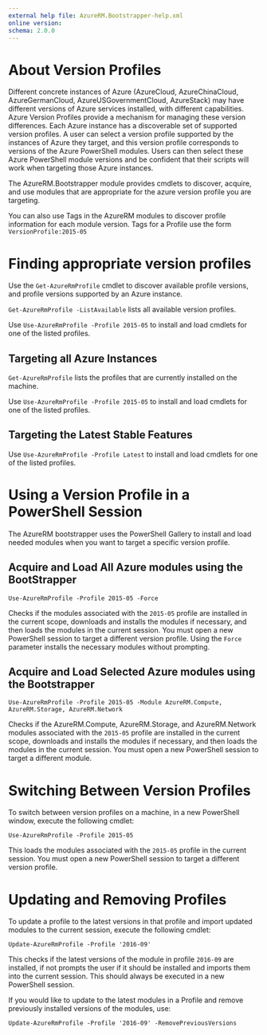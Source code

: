 ```yaml
---
external help file: AzureRM.Bootstrapper-help.xml
online version: 
schema: 2.0.0
---
```


# About Version Profiles

Different concrete instances of Azure (AzureCloud, AzureChinaCloud, AzureGermanCloud, AzureUSGovernmentCloud, AzureStack) may have different versions of Azure services installed, with different capabilities. Azure Version Profiles provide a mechanism for managing these version differences.  Each Azure instance has a discoverable set of supported version profiles.  A user can select a version profile supported by the instances of Azure they target, and this version profile corresponds to versions of the Azure PowerShell modules. Users can then select these Azure PowerShell module versions and be confident that their scripts will work when targeting those Azure instances.

The AzureRM.Bootstrapper module provides cmdlets to discover, acquire, and use modules that are appropriate for the azure version profile you are targeting.

You can also use Tags in the AzureRM modules to discover profile information for each module version.  Tags for a Profile use the form ```VersionProfile:2015-05```

# Finding appropriate version profiles

Use the ```Get-AzureRmProfile``` cmdlet to discover available profile versions, and profile versions supported by an Azure instance.

```Get-AzureRmProfile -ListAvailable``` lists all available version profiles.

Use ```Use-AzureRmProfile -Profile 2015-05``` to install and load cmdlets for one of the listed profiles.

## Targeting all Azure Instances

```Get-AzureRmProfile``` lists the profiles that are currently installed on the machine.

Use ```Use-AzureRmProfile -Profile 2015-05``` to install and load cmdlets for one of the listed profiles.

## Targeting the Latest Stable Features

Use ```Use-AzureRmProfile -Profile Latest``` to install and load cmdlets for one of the listed profiles.

# Using a Version Profile in a PowerShell Session

The AzureRM bootstrapper uses the PowerShell Gallery to install and load needed modules when you want to target a specific version profile.

## Acquire and Load All Azure modules using the BootStrapper

```
Use-AzureRmProfile -Profile 2015-05 -Force
```

Checks if the modules associated with the ```2015-05``` profile are installed in the current scope, downloads and installs the modules if necessary, and then loads the modules in the current session.  You must open a new PowerShell session to target a different version profile.  Using the ```Force``` parameter installs the necessary modules without prompting.

## Acquire and Load Selected Azure modules using the Bootstrapper

```
Use-AzureRmProfile -Profile 2015-05 -Module AzureRM.Compute, AzureRM.Storage, AzureRM.Network
```

Checks if the AzureRM.Compute, AzureRM.Storage, and AzureRM.Network modules associated with the ```2015-05``` profile are installed in the current scope, downloads and installs the modules if necessary, and then loads the modules in the current session.  You must open a new PowerShell session to target a different module.

# Switching Between Version Profiles

To switch between version profiles on a machine, in a new PowerShell window, execute the following cmdlet:

```
Use-AzureRmProfile -Profile 2015-05
```

This loads the modules associated with the ```2015-05``` profile in the current session.  You must open a new PowerShell session to target a different version profile.  

# Updating and Removing Profiles

To update a profile to the latest versions in that profile and import updated modules to the current session, execute the following cmdlet:

```
Update-AzureRmProfile -Profile '2016-09'
```

This checks if the latest versions of the module in profile ```2016-09``` are installed, if not prompts the user if it should be installed and imports them into the current session. This should always be executed in a new PowerShell session.

If you would like to update to the latest modules in a Profile and remove previously installed versions of the modules, use:

```
Update-AzureRmProfile -Profile '2016-09' -RemovePreviousVersions
```

